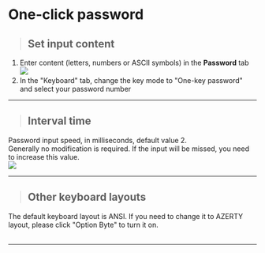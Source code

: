 
# One-click password

> ## Set input content  
1. Enter content (letters, numbers or ASCII symbols) in the **Password** tab  
![](/img/pwd.jpg)  
2. In the "Keyboard" tab, change the key mode to "One-key password" and select your password number  

---
> ## Interval time  
Password input speed, in milliseconds, default value 2.  
Generally no modification is required. If the input will be missed, you need to increase this value.  
![](/img/pwd_time.jpg)

---

> ## Other keyboard layouts  
The default keyboard layout is ANSI. If you need to change it to AZERTY layout, please click "Option Byte" to turn it on.  
<br/>

---
